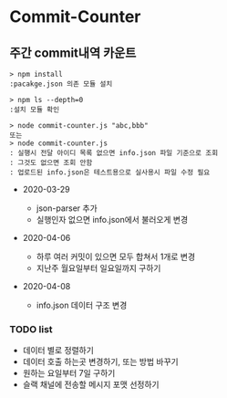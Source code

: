 # Commit-Counter

## 주간 commit내역 카운트
```terminal
> npm install 
:pacakge.json 의존 모듈 설치

> npm ls --depth=0
:설치 모듈 확인

> node commit-counter.js "abc,bbb"
또는
> node commit-counter.js
: 실행시 전달 아이디 목록 없으면 info.json 파일 기준으로 조회
: 그것도 없으면 조회 안함
: 업로드된 info.json은 테스트용으로 실사용시 파일 수정 필요
```

- 2020-03-29
    - json-parser 추가
    - 실행인자 없으면 info.json에서 불러오게 변경

- 2020-04-06
    - 하루 여러 커밋이 있으면 모두 합쳐서 1개로 변경
    - 지난주 월요일부터 일요일까지 구하기

- 2020-04-08
    - info.json 데이터 구조 변경

### TODO list
- 데이터 별로 정렬하기
- 데이터 호출 하는곳 변경하기, 또는 방법 바꾸기
- 원하는 요일부터 7일 구하기
- 슬랙 채널에 전송할 메시지 포맷 선정하기
